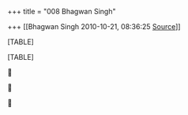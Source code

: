+++
title = "008 Bhagwan Singh"

+++
[[Bhagwan Singh	2010-10-21, 08:36:25 [Source](https://groups.google.com/g/bvparishat/c/FqQkD2dgq_w)]]



[TABLE]

[TABLE]







